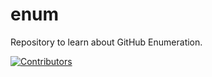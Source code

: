 # enum
Repository to learn about GitHub Enumeration.











































































[![Contributors](https://img.shields.io/badge/Contributors-3-brightgreen)](https://github.com/EurydiceCorp/enum/graphs/contributors)
